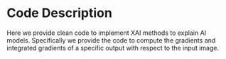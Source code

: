 # Code Description

Here we provide clean code to implement XAI methods to explain AI models. Specifically we provide the code to compute the gradients and integrated gradients of a specific output with respect to the input image. 
